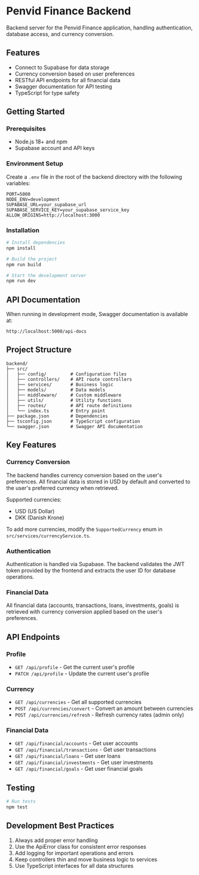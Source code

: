 # Penvid Finance Backend

Backend server for the Penvid Finance application, handling authentication, database access, and currency conversion.

## Features

- Connect to Supabase for data storage
- Currency conversion based on user preferences
- RESTful API endpoints for all financial data
- Swagger documentation for API testing
- TypeScript for type safety

## Getting Started

### Prerequisites

- Node.js 18+ and npm
- Supabase account and API keys

### Environment Setup

Create a `.env` file in the root of the backend directory with the following variables:

```
PORT=5000
NODE_ENV=development
SUPABASE_URL=your_supabase_url
SUPABASE_SERVICE_KEY=your_supabase_service_key
ALLOW_ORIGINS=http://localhost:3000
```

### Installation

```bash
# Install dependencies
npm install

# Build the project
npm run build

# Start the development server
npm run dev
```

## API Documentation

When running in development mode, Swagger documentation is available at:

```
http://localhost:5000/api-docs
```

## Project Structure

```
backend/
├── src/
│   ├── config/         # Configuration files
│   ├── controllers/    # API route controllers
│   ├── services/       # Business logic
│   ├── models/         # Data models
│   ├── middleware/     # Custom middleware
│   ├── utils/          # Utility functions
│   ├── routes/         # API route definitions
│   └── index.ts        # Entry point
├── package.json        # Dependencies
├── tsconfig.json       # TypeScript configuration
└── swagger.json        # Swagger API documentation
```

## Key Features

### Currency Conversion

The backend handles currency conversion based on the user's preferences. All financial data is stored in USD by default and converted to the user's preferred currency when retrieved.

Supported currencies:
- USD (US Dollar)
- DKK (Danish Krone)

To add more currencies, modify the `SupportedCurrency` enum in `src/services/currencyService.ts`.

### Authentication

Authentication is handled via Supabase. The backend validates the JWT token provided by the frontend and extracts the user ID for database operations.

### Financial Data

All financial data (accounts, transactions, loans, investments, goals) is retrieved with currency conversion applied based on the user's preferences.

## API Endpoints

### Profile

- `GET /api/profile` - Get the current user's profile
- `PATCH /api/profile` - Update the current user's profile

### Currency

- `GET /api/currencies` - Get all supported currencies
- `POST /api/currencies/convert` - Convert an amount between currencies
- `POST /api/currencies/refresh` - Refresh currency rates (admin only)

### Financial Data

- `GET /api/financial/accounts` - Get user accounts
- `GET /api/financial/transactions` - Get user transactions
- `GET /api/financial/loans` - Get user loans
- `GET /api/financial/investments` - Get user investments
- `GET /api/financial/goals` - Get user financial goals

## Testing

```bash
# Run tests
npm test
```

## Development Best Practices

1. Always add proper error handling
2. Use the ApiError class for consistent error responses
3. Add logging for important operations and errors
4. Keep controllers thin and move business logic to services
5. Use TypeScript interfaces for all data structures